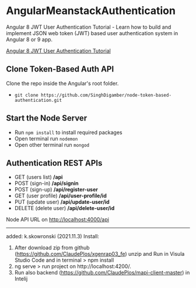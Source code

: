 # AngularMeanstackAuthentication

Angular 8 JWT User Authentication Tutorial - Learn how to build and implement JSON web token (JWT) based user authentication system in Angular 8 or 9 app.

[Angular 8 JWT User Authentication Tutorial](https://www.positronx.io/angular-jwt-user-authentication-tutorial/)


## Clone Token-Based Auth API
Clone the repo inside the Angular's root folder.
* `git clone https://github.com/SinghDigamber/node-token-based-authentication.git`

## Start the Node Server
* Run `npm install` to install required packages
* Open terminal run `nodemon`
* Open other terminal run `mongod`

## Authentication REST APIs
* GET (users list)	      **/api**
* POST (sign-in)	      **/api/signin**
* POST (sign-up)	      **/api/register-user**
* GET (user profile)	  **/api/user-profile/id**
* PUT (update user)	      **/api/update-user/id**
* DELETE (delete user)    **/api/delete-user/id**

Node API URL on [http://localhost:4000/api](http://localhost:4000/api)

***********************************************************************************
added: k.skowronski (2021.11.3)
Install:

1. After download zip from github (https://github.com/ClaudePlos/xgenrap03_fe) unzip and Run in Visula Studio Code and in terminal > npm install
2. ng serve > run project on http://localhost:4200/.
3. Run also backend (https://github.com/ClaudePlos/mapi-client-master) in Intelij
